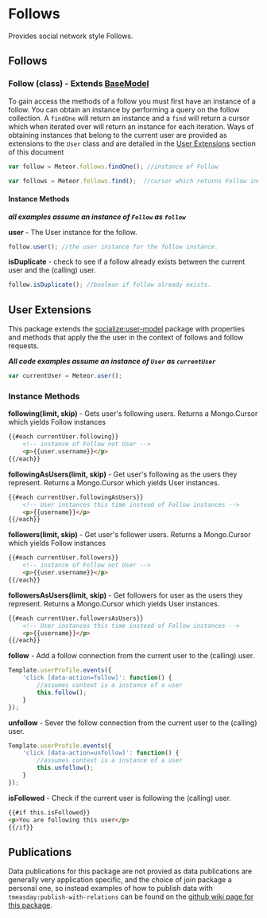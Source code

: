 # Follows #

Provides social network style Follows.

## Follows ##

### Follow (class) - Extends [BaseModel](https://github.com/copleykj/socialize-base-model)  ###

To gain access the methods of a follow you must first have an instance of a follow. You can obtain an instance by performing a query on the follow collection. A `findOne` will return an instance and a `find` will return a cursor which when iterated over will return an instance for each iteration. Ways of obtaining instances that belong to the current user are provided as extensions to the `User` class and are detailed in the [User Extensions](#user-extensions) section of this document

```javascript
var follow = Meteor.follows.findOne(); //instance of Follow

var follows = Meteor.follows.find();  //cursor which returns Follow instances
```
#### Instance Methods ####

_**all examples assume an instance of `Follow` as `follow`**_

**user** - The User instance for the follow.

```javascript
follow.user(); //the user instance for the follow instance.
```

**isDuplicate** - check to see if a follow already exists between the current user and the (calling) user.

```javascript
follow.isDuplicate(); //boolean if follow already exists.
```

## User Extensions ##
This package extends the [socialize:user-model](https://github.com/copleykj/socialize-user-model) package with properties and methods that apply the the user in the context of follows and follow requests.

_**All code examples assume an instance of `User` as `currentUser`**_

```javascript
var currentUser = Meteor.user();
```

### Instance Methods ###

**following(limit, skip)** - Gets user's following users. Returns a Mongo.Cursor which yields Follow instances

```html
{{#each currentUser.following}}
    <!-- instance of Follow not User -->
    <p>{{user.username}}</p>
{{/each}}
```

**followingAsUsers(limit, skip)** - Get user's following as the users they represent. Returns a Mongo.Cursor which yields User instances.

```html
{{#each currentUser.followingAsUsers}}
    <!-- User instances this time instead of Follow instances -->
    <p>{{username}}</p>
{{/each}}
```

**followers(limit, skip)** - Get user's follower users. Returns a Mongo.Cursor which yields Follow instances

```html
{{#each currentUser.followers}}
    <!-- instance of Follow not User -->
    <p>{{user.username}}</p>
{{/each}}
```

**followersAsUsers(limit, skip)** - Get followers for user as the users they represent. Returns a Mongo.Cursor which yields User instances.

```html
{{#each currentUser.followersAsUsers}}
    <!-- User instances this time instead of Follow instances -->
    <p>{{username}}</p>
{{/each}}
```

**follow** - Add a follow connection from the current user to the (calling) user.

```javascript
Template.userProfile.events({
    'click [data-action=follow]': function() {
        //assumes context is a instance of a user
        this.follow();
    }
});
```

**unfollow** - Sever the follow connection from the current user to the (calling) user.

```javascript
Template.userProfile.events({
    'click [data-action=unfollow]': function() {
        //assumes context is a instance of a user
        this.unfollow();
    }
});
```

**isFollowed** - Check if the current user is following the (calling) user.

```html
{{#if this.isFollowed}}
<p>You are following this user</p>
{{/if}}
```

## Publications ##

Data publications for this package are not provied as data publications are generally very application specific, and the choice of join package a personal one, so instead examples of how to publish data with `tmeasday:publish-with-relations` can be found on the [github wiki page for this package](https://github.com/copleykj/socialize-follow/wiki/Publications).
